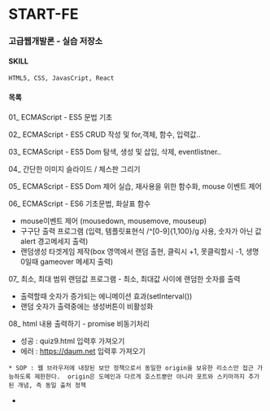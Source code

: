 START-FE
=============
### 고급웹개발론 - 실습 저장소

#### SKILL
  `HTML5, CSS, JavasCript, React`


#### 목록
01_ ECMAScript - ES5 문법 기초 

02_ ECMAScript - ES5 CRUD 작성 및 for,객체, 함수, 입력값..   

03_ ECMAScript - ES5 Dom 탐색, 생성 및 삽입, 삭제, eventlistner..  

04_ 간단한 이미지 슬라이드 / 체스판 그리기   

05_ ECMAScript - ES5 Dom 제어 실습, 재사용을 위한 함수화, mouse 이벤트 제어   

06_ ECMAScript  - ES6 기초문법, 화살표 함수
  - mouse이벤트 제어 (mousedown, mousemove, mouseup)
  - 구구단 출력 프로그램 (입력, 템플릿표현식 /^[0-9]{1,100}/g 사용, 숫자가 아닌 값 alert 경고메세지 출력)
  - 랜덤생성 타겟게임 제작(box 영역에서 랜덤 출현, 클릭시 +1, 못클릭할시 -1, 생명 0일때 gameover 메세지 출력)

07_ 최소, 최대 범위 랜덤값 프로그램  - 최소, 최대값 사이에 랜덤한 숫자를 출력
- 출력할때 숫자가 증가되는 에니메이션 효과(setInterval())
- 랜덤 숫자가 출력중에는 생성버튼이 비활성화

08_ html 내용 출력하기   - promise 비동기처리
- 성공 : quiz9.html 입력후 가져오기
- 에러 : https://daum.net 입력후 가져오기

`* SOP : 웹 브라우저에 내장된 보안 정책으로서 동일한 origin을 보유한 리소스만 접근 가능하도록 제한한다. 
origin은 도메인과 다르게 호스트뿐만 아니라 포트와 스키마까지 추가된 개념, 즉 동일 출처 정책`

- <script type=module> 은 로컬에서 실행시 자바스크립트 모듈 보안 요구로 인해 CORS 에러가 발생한다
- 로컬시스템에서 로컬 파일 리소스를 요청할 때는 origin(출처)이 null로 넘어가기 때문에 SOP가 적용되어 CORS 에러가 발생한다.  
=> 서버에 올려 프로토콜 호스트 포트를 같게 만들어야 로컬파일 리소스 요청 가능,   www.daum.net의 경우 CORS를 해결하지 못했으므로 에러나는게 당연

09_ 카카오 검색 API 활용 다음 검색 구현 - url, contents 웹문서 내용 검색

10_ webpack 모듈번들러를 통한 평균과 랜덤 숫자를 구하는 모듈 구현
* webpack : 모듈간의 의존 관계를 트리로 구성하여 하나의 번들 파일로 제공하게 되는데 HTML 파일은 이 최종 번들 파일만을 참조할 수 있고
  로딩 속도를 높힐 수 있다.
  ![image](https://user-images.githubusercontent.com/44343908/221415514-4efbc4fe-6eca-47cc-9bfc-d518a720d31d.png)


11_ Todo List 관리 웹 어플리케이션
- 삽입, 삭제, 체크 기능
- 로컬 서버 이용, Json 서버 이용

13_ React 프레임워크를 사용한 Todo List 관리 웹 어플리케이션
=> 컴포넌트단위로 구현하여 재사용성 up
